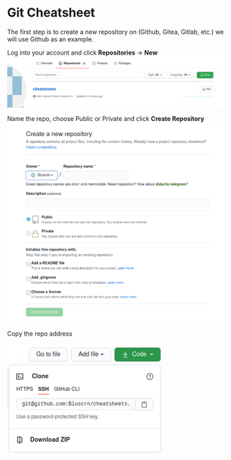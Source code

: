 # Git Cheatsheet

The first step is to create a new repository on (Github, Gitea, Gitlab, etc.) we will use Github as an example.

Log into your account and click **Repositories** -> **New**
![Github_repo_new](resources/github_repo_new.png)

Name the repo, choose Public or Private and click **Create Repository**
![Github_repo_create](resources/github_repo_create.png)

Copy the repo address

![Github_repo_address](resources/github_repo_address.png)

